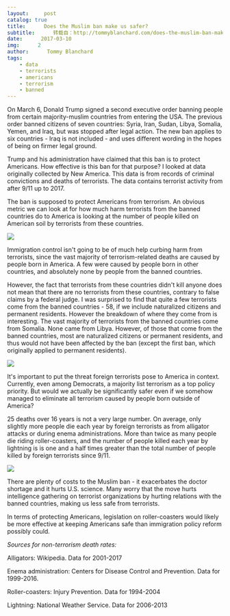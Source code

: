 ```yaml
---
layout:     post
catalog: true
title:      Does the Muslim ban make us safer?
subtitle:      转载自：http://tommyblanchard.com/does-the-muslim-ban-make-us-safer
date:      2017-03-10
img:      2
author:      Tommy Blanchard
tags:
    - data
    - terrorists
    - americans
    - terrorism
    - banned
---
```


On March 6, Donald Trump signed a second executive order banning people from certain majority-muslim countries from entering the USA. The previous order banned citizens of seven countries: Syria, Iran, Sudan, Libya, Somalia, Yemen, and Iraq, but was stopped after legal action. The new ban applies to six countries - Iraq is not included - and uses different wording in the hopes of being on firmer legal ground.

Trump and his administration have claimed that this ban is to protect Americans. How effective is this ban for that purpose? I looked at data originally collected by New America. This data is from records of criminal convictions and deaths of terrorists. The data contains terrorist activity from after 9/11 up to 2017.

The ban is supposed to protect Americans from terrorism. An obvious metric we can look at for how much harm terrorists from the banned countries do to America is looking at the number of people killed on American soil by terrorists from these countries.

![](http://tommyblanchard.com/images/terrorism/terror-fig1.png)


Immigration control isn't going to be of much help curbing harm from terrorists, since the vast majority of terrorism-related deaths are caused by people born in America. A few were caused by people born in other countries, and absolutely none by people from the banned countries.

However, the fact that terrorists from these countries didn't kill anyone does not mean that there are no terrorists from these countries, contrary to false claims by a federal judge. I was surprised to find that quite a few terrorists come from the banned countries - 58, if we include naturalized citizens and permanent residents. However the breakdown of where they come from is interesting. The vast majority of terrorists from the banned countries come from Somalia. None came from Libya. However, of those that come from the banned countries, most are naturalized citizens or permanent residents, and thus would not have been affected by the ban (except the first ban, which originally applied to permanent residents).

![](http://tommyblanchard.com/images/terrorism/terror-fig2.png)


It's important to put the threat foreign terrorists pose to America in context. Currently, even among Democrats, a majority list terrorism as a top policy priority. But would we actually be significantly safer even if we somehow managed to eliminate all terrorism caused by people born outside of America?

25 deaths over 16 years is not a very large number. On average, only slightly more people die each year by foreign terrorists as from alligator attacks or during enema administrations. More than twice as many people die riding roller-coasters, and the number of people killed each year by lightning is is one and a half times greater than the total number of people killed by foreign terrorists since 9/11.

![](http://tommyblanchard.com/images/terrorism/terror-fig3.png)


There are plenty of costs to the Muslim ban - it exacerbates the doctor shortage and it hurts U.S. science. Many worry that the move hurts intelligence gathering on terrorist organizations by hurting relations with the banned countries, making us less safe from terrorists.

In terms of protecting Americans, legislation on roller-coasters would likely be more effective at keeping Americans safe than immigration policy reform possibly could.

*Sources for non-terrorism death rates:*

Alligators: Wikipedia. Data for 2001-2017

Enema administration: Centers for Disease Control and Prevention. Data for 1999-2016.

Roller-coasters: Injury Prevention. Data for 1994-2004

Lightning: National Weather Service. Data for 2006-2013

